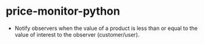 # price-monitor-python

- Notify observers when the value of a product is less than or equal to the value of interest to the observer (customer/user).
